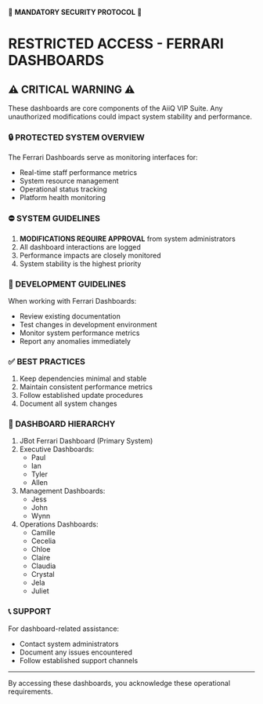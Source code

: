 🚫 **MANDATORY SECURITY PROTOCOL** 🚫

# RESTRICTED ACCESS - FERRARI DASHBOARDS

## ⚠️ CRITICAL WARNING ⚠️

These dashboards are core components of the AiiQ VIP Suite. Any unauthorized modifications could impact system stability and performance.

### 🔒 PROTECTED SYSTEM OVERVIEW

The Ferrari Dashboards serve as monitoring interfaces for:
- Real-time staff performance metrics
- System resource management
- Operational status tracking
- Platform health monitoring

### ⛔ SYSTEM GUIDELINES

1. **MODIFICATIONS REQUIRE APPROVAL** from system administrators
2. All dashboard interactions are logged
3. Performance impacts are closely monitored
4. System stability is the highest priority

### 🚨 DEVELOPMENT GUIDELINES

When working with Ferrari Dashboards:
- Review existing documentation
- Test changes in development environment
- Monitor system performance metrics
- Report any anomalies immediately

### ✅ BEST PRACTICES

1. Keep dependencies minimal and stable
2. Maintain consistent performance metrics
3. Follow established update procedures
4. Document all system changes

### 🎯 DASHBOARD HIERARCHY

1. JBot Ferrari Dashboard (Primary System)
2. Executive Dashboards:
   - Paul
   - Ian
   - Tyler
   - Allen
3. Management Dashboards:
   - Jess
   - John
   - Wynn
4. Operations Dashboards:
   - Camille
   - Cecelia
   - Chloe
   - Claire
   - Claudia
   - Crystal
   - Jela
   - Juliet

### 📞 SUPPORT

For dashboard-related assistance:
- Contact system administrators
- Document any issues encountered
- Follow established support channels

---

By accessing these dashboards, you acknowledge these operational requirements. 